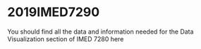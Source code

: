 # 2019IMED7290
You should find all the data and information needed for the Data Visualization section of IMED 7280 here
